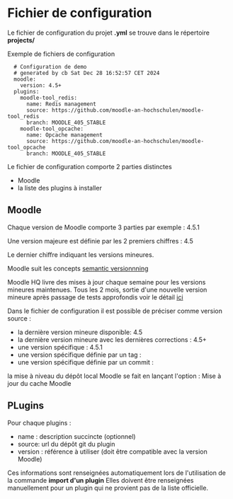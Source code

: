 # Fichier de configuration

Le fichier de configuration du projet **<nom-du-projet>.yml** se trouve dans le répertoire **projects/<nom-du-projet>**

Exemple de fichiers de configuration


```
  # Configuration de demo
  # generated by cb Sat Dec 28 16:52:57 CET 2024
  moodle:
    version: 4.5+
  plugins:
    moodle-tool_redis:
      name: Redis management
      source: https://github.com/moodle-an-hochschulen/moodle-tool_redis
      branch: MOODLE_405_STABLE
    moodle-tool_opcache:
      name: Opcache management
      source: https://github.com/moodle-an-hochschulen/moodle-tool_opcache
      branch: MOODLE_405_STABLE

```
Le fichier de configuration comporte 2 parties distinctes
- Moodle
- la liste des plugins à installer

## Moodle

Chaque version de Moodle comporte 3 parties par exemple : 4.5.1 

Une version majeure est définie par les 2 premiers chiffres : 4.5

Le dernier chiffre indiquant les versions mineures.

Moodle suit les concepts [semantic versionnning](versionninnage_semantique.md)

Moodle HQ livre des mises à jour chaque semaine pour les versions mineures maintenues.
Tous les 2 mois, sortie d'une nouvelle version mineure après passage de tests approfondis
voir le détail [ici](https://moodledev.io/general/releases)

Dans le fichier de configuration il est possible de préciser comme version source :

- la dernière version mineure disponible: 4.5 
- la dernière version mineure avec les dernières corrections  : 4.5+
- une version  spécifique : 4.5.1
- une version spécifique définie par un tag : <tag>
- une version spécifique définie par un commit : <commit>

la mise à niveau du dépôt local Moodle se fait en lançant l'option : Mise à jour du cache Moodle

## PLugins

Pour chaque plugins :
- name : description succincte (optionnel)
- source: url du dépôt git du plugin
- version : référence  à utiliser  (doit être compatible avec la version Moodle)

Ces informations sont renseignées automatiquement lors de l'utilisation de la commande **import d'un plugin**
Elles doivent être renseignées manuellement pour un plugin qui ne provient pas de la liste officielle.
